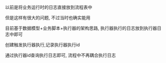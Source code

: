 以前是将业务运行时的日志直接放到流程表中

但是这样有很大的问题, 不过当时也确实能用



目前基于数据模型+业务脚本+执行器的架构思路, 执行器执行的日志放到执行器日志中即可

创建触发执行器执行,记录执行器执行id

通过执行器id查询执行日志即可, 流程中不再耦合执行日志